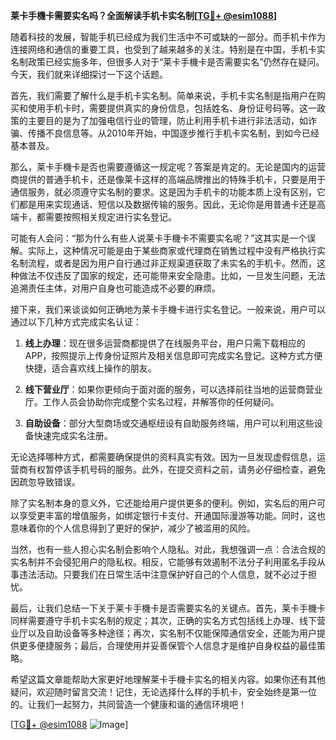 **莱卡手機卡需要实名吗？全面解读手机卡实名制[[TG💪+ @esim1088](https://t.me/s/esim1088)]**

随着科技的发展，智能手机已经成为我们生活中不可或缺的一部分。而手机卡作为连接网络和通信的重要工具，也受到了越来越多的关注。特别是在中国，手机卡实名制政策已经实施多年，但很多人对于“莱卡手機卡是否需要实名”仍然存在疑问。今天，我们就来详细探讨一下这个话题。

首先，我们需要了解什么是手机卡实名制。简单来说，手机卡实名制是指用户在购买和使用手机卡时，需要提供真实的身份信息，包括姓名、身份证号码等。这一政策的主要目的是为了加强电信行业的管理，防止利用手机卡进行非法活动，如诈骗、传播不良信息等。从2010年开始，中国逐步推行手机卡实名制，到如今已经基本普及。

那么，莱卡手機卡是否也需要遵循这一规定呢？答案是肯定的。无论是国内的运营商提供的普通手机卡，还是像莱卡这样的高端品牌推出的特殊手机卡，只要是用于通信服务，就必须遵守实名制的要求。这是因为手机卡的功能本质上没有区别，它们都是用来实现通话、短信以及数据传输的服务。因此，无论你是用普通卡还是高端卡，都需要按照相关规定进行实名登记。

可能有人会问：“那为什么有些人说莱卡手機卡不需要实名呢？”这其实是一个误解。实际上，这种情况可能是由于某些商家或代理商在销售过程中没有严格执行实名制流程，或者是因为用户自行通过非正规渠道获取了未实名的手机卡。然而，这种做法不仅违反了国家的规定，还可能带来安全隐患。比如，一旦发生问题，无法追溯责任主体，对用户自身也可能造成不必要的麻烦。

接下来，我们来谈谈如何正确地为莱卡手機卡进行实名登记。一般来说，用户可以通过以下几种方式完成实名认证：

1. **线上办理**：现在很多运营商都提供了在线服务平台，用户只需下载相应的APP，按照提示上传身份证照片及相关信息即可完成实名登记。这种方式方便快捷，适合喜欢线上操作的朋友。
   
2. **线下营业厅**：如果你更倾向于面对面的服务，可以选择前往当地的运营商营业厅。工作人员会协助你完成整个实名过程，并解答你的任何疑问。

3. **自助设备**：部分大型商场或交通枢纽设有自助服务终端，用户可以利用这些设备快速完成实名注册。

无论选择哪种方式，都需要确保提供的资料真实有效。因为一旦发现虚假信息，运营商有权暂停该手机号码的服务。此外，在提交资料之前，请务必仔细检查，避免因疏忽导致错误。

除了实名制本身的意义外，它还能给用户提供更多的便利。例如，实名后的用户可以享受更丰富的增值服务，如绑定银行卡支付、开通国际漫游等功能。同时，这也意味着你的个人信息得到了更好的保护，减少了被滥用的风险。

当然，也有一些人担心实名制会影响个人隐私。对此，我想强调一点：合法合规的实名制并不会侵犯用户的隐私权。相反，它能够有效遏制不法分子利用匿名手段从事违法活动。只要我们在日常生活中注意保护好自己的个人信息，就不必过于担忧。

最后，让我们总结一下关于莱卡手機卡是否需要实名的关键点。首先，莱卡手機卡同样需要遵守手机卡实名制的规定；其次，正确的实名方式包括线上办理、线下营业厅以及自助设备等多种途径；再次，实名制不仅能保障通信安全，还能为用户提供更多便捷服务；最后，合理使用并妥善保管个人信息才是维护自身权益的最佳策略。

希望这篇文章能帮助大家更好地理解莱卡手機卡实名的相关内容。如果你还有其他疑问，欢迎随时留言交流！记住，无论选择什么样的手机卡，安全始终是第一位的。让我们一起努力，共同营造一个健康和谐的通信环境吧！

[[TG💪+ @esim1088](https://t.me/s/esim1088) ![Image](https://i.postimg.cc/4NQfJmqS/Snipaste-2025-05-13-00-14-12.png)]
